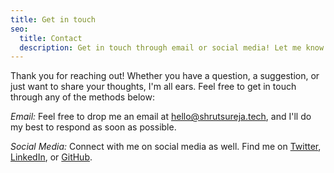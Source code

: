 ```yaml
---
title: Get in touch
seo:
  title: Contact
  description: Get in touch through email or social media! Let me know how I can help.
---
```


Thank you for reaching out! Whether you have a question, a suggestion, or just want to share your thoughts, I'm all ears. Feel free to get in touch through any of the methods below:

_Email:_
Feel free to drop me an email at [hello@shrutsureja.tech](mailto:hello@shrutsureja.tech), and I'll do my best to respond as soon as possible.

_Social Media:_
Connect with me on social media as well. Find me on [Twitter](https://x.com/shrutsureja), [LinkedIn](https://www.linkedin.com/in/shrutsureja/), or [GitHub](https://github.com/shrutsureja).
